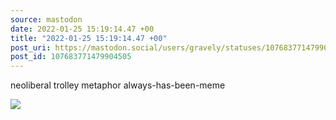 ```yaml
---
source: mastodon
date: 2022-01-25 15:19:14.47 +00
title: "2022-01-25 15:19:14.47 +00"
post_uri: https://mastodon.social/users/gravely/statuses/107683771479904505
post_id: 107683771479904505
---
```

neoliberal trolley metaphor always-has-been-meme


![](/images/107683771407272608.jpg)

